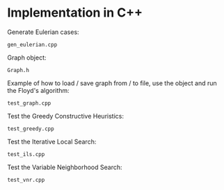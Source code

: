# Implementation in C++

Generate Eulerian cases:

```gen_eulerian.cpp```

Graph object:

```Graph.h```

Example of how to load / save graph from / to file, use the object and run the Floyd's algorithm:

```test_graph.cpp```

Test the Greedy Constructive Heuristics:

```test_greedy.cpp```

Test the Iterative Local Search:

```test_ils.cpp```

Test the Variable Neighborhood Search:

```test_vnr.cpp```

